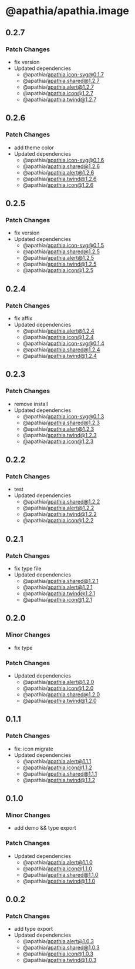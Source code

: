 # @apathia/apathia.image

## 0.2.7

### Patch Changes

- fix version
- Updated dependencies
  - @apathia/apathia.icon-svg@0.1.7
  - @apathia/apathia.shared@1.2.7
  - @apathia/apathia.alert@1.2.7
  - @apathia/apathia.icon@1.2.7
  - @apathia/apathia.twind@1.2.7

## 0.2.6

### Patch Changes

- add theme color
- Updated dependencies
  - @apathia/apathia.icon-svg@0.1.6
  - @apathia/apathia.shared@1.2.6
  - @apathia/apathia.alert@1.2.6
  - @apathia/apathia.twind@1.2.6
  - @apathia/apathia.icon@1.2.6

## 0.2.5

### Patch Changes

- fix version
- Updated dependencies
  - @apathia/apathia.icon-svg@0.1.5
  - @apathia/apathia.shared@1.2.5
  - @apathia/apathia.alert@1.2.5
  - @apathia/apathia.twind@1.2.5
  - @apathia/apathia.icon@1.2.5

## 0.2.4

### Patch Changes

- fix affix
- Updated dependencies
  - @apathia/apathia.alert@1.2.4
  - @apathia/apathia.icon@1.2.4
  - @apathia/apathia.icon-svg@0.1.4
  - @apathia/apathia.shared@1.2.4
  - @apathia/apathia.twind@1.2.4

## 0.2.3

### Patch Changes

- remove install
- Updated dependencies
  - @apathia/apathia.icon-svg@0.1.3
  - @apathia/apathia.shared@1.2.3
  - @apathia/apathia.alert@1.2.3
  - @apathia/apathia.twind@1.2.3
  - @apathia/apathia.icon@1.2.3

## 0.2.2

### Patch Changes

- test
- Updated dependencies
  - @apathia/apathia.shared@1.2.2
  - @apathia/apathia.alert@1.2.2
  - @apathia/apathia.twind@1.2.2
  - @apathia/apathia.icon@1.2.2

## 0.2.1

### Patch Changes

- fix type file
- Updated dependencies
  - @apathia/apathia.shared@1.2.1
  - @apathia/apathia.alert@1.2.1
  - @apathia/apathia.twind@1.2.1
  - @apathia/apathia.icon@1.2.1

## 0.2.0

### Minor Changes

- fix type

### Patch Changes

- Updated dependencies
  - @apathia/apathia.alert@1.2.0
  - @apathia/apathia.icon@1.2.0
  - @apathia/apathia.shared@1.2.0
  - @apathia/apathia.twind@1.2.0

## 0.1.1

### Patch Changes

- fix: icon migrate
- Updated dependencies
  - @apathia/apathia.alert@1.1.1
  - @apathia/apathia.icon@1.1.2
  - @apathia/apathia.shared@1.1.1
  - @apathia/apathia.twind@1.1.2

## 0.1.0

### Minor Changes

- add demo && type export

### Patch Changes

- Updated dependencies
  - @apathia/apathia.alert@1.1.0
  - @apathia/apathia.icon@1.1.0
  - @apathia/apathia.shared@1.1.0
  - @apathia/apathia.twind@1.1.0

## 0.0.2

### Patch Changes

- add type export
- Updated dependencies
  - @apathia/apathia.alert@1.0.3
  - @apathia/apathia.shared@1.0.3
  - @apathia/apathia.icon@1.0.3
  - @apathia/apathia.twind@1.0.3
